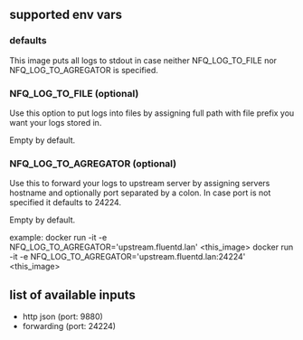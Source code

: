

## supported env vars

### defaults

This image puts all logs to stdout in case neither NFQ_LOG_TO_FILE 
 nor NFQ_LOG_TO_AGREGATOR is specified.


### NFQ_LOG_TO_FILE (optional)

Use this option to put logs into files by assigning full path with
 file prefix you want your logs stored in.

Empty by default.


### NFQ_LOG_TO_AGREGATOR (optional)

Use this to forward your logs to upstream server by assigning servers
 hostname and optionally port separated by a colon. In case port is
 not specified it defaults to 24224.

Empty by default.

example:
    docker run -it -e NFQ_LOG_TO_AGREGATOR='upstream.fluentd.lan' <this_image>
    docker run -it -e NFQ_LOG_TO_AGREGATOR='upstream.fluentd.lan:24224' <this_image>


## list of available inputs

* http json (port: 9880)
* forwarding (port: 24224)




